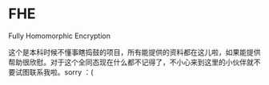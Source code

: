 # FHE
Fully Homomorphic Encryption

这个是本科时候不懂事瞎捣鼓的项目，所有能提供的资料都在这儿啦，如果能提供帮助很欣慰。对于这个全同态现在什么都不记得了，不小心来到这里的小伙伴就不要试图联系我啦。sorry ：(
